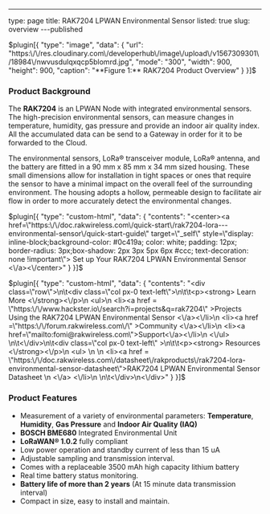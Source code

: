 ---
type: page
title: RAK7204 LPWAN Environmental Sensor
listed: true
slug: overview
---published

$plugin[{
    "type": "image",
    "data": {
        "url": "https:\/\/res.cloudinary.com\/developerhub\/image\/upload\/v1567309301\/18984\/nwvusdulqxqcp5blomrd.jpg",
        "mode": "300",
        "width": 900,
        "height": 900,
        "caption": "**Figure 1:** RAK7204 Product Overview"
    }
}]$

### Product Background

The **RAK7204** is an LPWAN Node with integrated environmental sensors. The high-precision environmental sensors, can measure changes in temperature, humidity, gas pressure and provide an indoor air quality index. All the accumulated data can be send to a Gateway in order for it to be forwarded to the Cloud.

 The environmental sensors, LoRa® transceiver module, LoRa® antenna, and the battery are fitted in a 90 mm x 85 mm x 34 mm sized housing. These small dimensions allow for installation in tight spaces or ones that require the sensor to have a minimal impact on the overall feel of the surrounding environment. The housing adopts a hollow, permeable design to facilitate air flow in order to more accurately detect the environmental changes.

$plugin[{
    "type": "custom-html",
    "data": {
        "contents": "<center><a href=\"https:\/\/doc.rakwireless.com\/quick-start\/rak7204-lora---environmental-sensor\/quick-start-guide\" target=\"_self\" style=\"display: inline-block;background-color: #0c419a; color: white; padding: 12px; border-radius: 3px;box-shadow: 2px 3px 5px 6px #ccc; text-decoration: none !important\"> Set up Your RAK7204 LPWAN Environmental Sensor <\/a><\/center>"
    }
}]$

$plugin[{
    "type": "custom-html",
    "data": {
        "contents": "<div class=\"row\">\n\t<div class=\"col px-0 text-left\">\n\t\t<p><strong> Learn More <\/strong><\/p>\n                <ul>\n                      <li><a href = \"https:\/\/www.hackster.io\/search?i=projects&q=rak7204\" >Projects Using the RAK7204 LPWAN Environmental Sensor <\/a><\/li>\n                      <li><a href =\"https:\/\/forum.rakwireless.com\/\" >Community <\/a><\/li>\n                      <li><a href=\"mailto:fomi@rakwireless.com\">Support<\/a><\/li>\n               <\/ul>  \n\t<\/div>\n\t<div class=\"col px-0 text-left\" >\n\t\t<p><strong> Resources <\/strong><\/p>\n                    <ul> \n      \n                         <li><a href = \"https:\/\/doc.rakwireless.com\/datasheet\/rakproducts\/rak7204-lora-environmental-sensor-datasheet\">RAK7204 LPWAN Environmental Sensor Datasheet \n                                 <\/a> <\/li>\n            \n\t<\/div>\n<\/div>"
    }
}]$

### Product Features

- Measurement of a variety of environmental parameters: **Temperature**, **Humidity**, **Gas Pressure** and **Indoor Air Quality (IAQ)**
- **BOSCH BME680** Integrated Environmental Unit
- **LoRaWAN® 1.0.2** fully compliant
- Low power operation and standby current of less than 15 uA
- Adjustable sampling and transmission interval.
- Comes with a replaceable 3500 mAh high capacity lithium battery
- Real time battery status monitoring.
- **Battery life of more than 2 years** (At 15 minute data transmission interval)
- Compact in size, easy to install and maintain.

